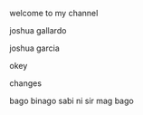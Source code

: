 welcome to my channel 

joshua gallardo



joshua garcia 

okey



changes


bago
binago
sabi ni sir mag bago